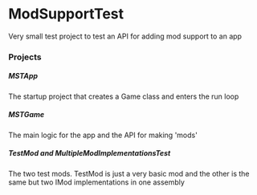 # ModSupportTest
 Very small test project to test an API for adding mod support to an app

### Projects
##### MSTApp
The startup project that creates a Game class and enters the run loop
##### MSTGame
The main logic for the app and the API for making 'mods'
##### TestMod and MultipleModImplementationsTest
The two test mods. TestMod is just a very basic mod and the other is the same but two IMod implementations in one assembly
